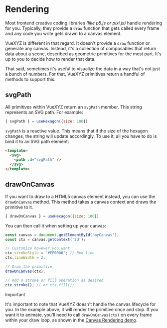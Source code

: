 # Rendering

Most frontend creative coding libraries _(like p5.js or pixi.js)_ handle rendering for you. Typically, they provide a `draw` function that gets called every frame and any code you write gets drawn to a canvas element.

VueXYZ is different in that regard. It doesn't provide a `draw` function or generate any canvas. Instead, it's a collection of composables that return data about a scene, described as geometric primitives for the most part. It's up to you to decide how to render that data.

That said, sometimes it's useful to visualize the data in a way that's not just a bunch of numbers. For that, VueXYZ primitives return a handful of methods to support this.

## svgPath

All primitives within VueXYZ return an `svgPath` member. This string represents an SVG path. For example:

```js
{ svgPath } = useHexagon({size: 100})
```

`svgPath` is a reactive value. This means that if the size of the hexagon changes, the string will update accordingly. To use it, all you have to do is bind it to an SVG path element:

```html
<template>
  <svg>
    <path :d="svgPath" />
  </svg>
</template>
```

## drawOnCanvas

If you want to draw to a HTML5 canvas element instead, you can use the `drawOnCanvas` method. This method takes a canvas context and draws the primitive to it.

```js
{ drawOnCanvas } = useHexagon({size: 100})
```

You can then call it when setting up your canvas:

```js
const canvas = document.getElementById('myCanvas');
const ctx = canvas.getContext('2d');

// Customize however you want
ctx.strokeStyle = '#FF0000'; // Red line
ctx.lineWidth = 2;

// Draw the primitive
drawOnCanvas(ctx);

// Add a stroke or fill operation as desired
ctx.stroke(); // or ctx.fill();
```

> [!IMPORTANT]
> It's important to note that VueXYZ doesn't handle the canvas lifecycle for you. In the example above, it will render the primitive once and stop. If you want it to animate, you'll need to call `drawOnCanvas(ctx)` on every frame within your draw loop, as shown in the [Canvas Rendering demo](/demo/canvas-rendering).
